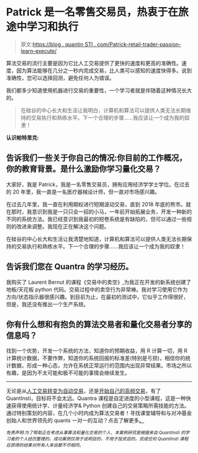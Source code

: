 # Patrick 是一名零售交易员，热衷于在旅途中学习和执行

> 原文:[https://blog . quantin STI . com/Patrick-retail-trader-passion-learn-execute/](https://blog.quantinsti.com/patrick-retail-trader-passion-learn-execute/)

算法交易的流行主要是因为它比人工交易提供了更快的速度和更高的准确性。速度，因为算法能够在几分之一秒内完成交易，比人类可以感知的速度快得多。说到准确性，您可以选择回测，避免任何人为错误。

我们都多少知道使用机器进行交易的重要性，一个学习者就是伴随着这种情况长大的。

> 在硅谷的中心长大和生活让我明白，计算机和算法可以提供人类无法长期维持的交易执行和熟练水平。下一个合理的步骤......我应该让一个成为我的奴隶！

**认识帕特里克:**

## 告诉我们一些关于你自己的情况:你目前的工作概况，你的教育背景。是什么激励你学习量化交易？

大家好，我是 Patrick，我是一名零售交易员，拥有应用经济学学士学位。在过去的 20 年里，我一直是一名医疗器械设计师，但一直对市场感兴趣。

在过去几年里，我一直在利用期权进行短期波动交易，直到 2018 年底的熊市。就在那时，我意识到我是一只只会一招的小马，一年前开始拓展业务，开发一种新的不同的系统方法。我已经意识到我最初的短卷系统是有缺陷的，但可以通过一些规则的改进来调整。我现在正在解决这个问题。

在硅谷的中心长大和生活让我清楚地知道，计算机和算法可以提供人类无法长期保持的交易执行和熟练水平。下一个合理的步骤......我应该让一个成为我的奴隶！

## 告诉我们您在 Quantra 的学习经历。

我购买了 Laurent Bernut 的课程《交易中的卖空》,为我正在开发的新系统创建了地板/天花板 python 代码。交易过程中的卖空行为非常棒。我对学习使用它作为方向/状态指示器很感兴趣。到目前为止，在最初的测试中，它似乎工作得很好，但是，我还没有推出一个生产系统。

## 你有什么想和有抱负的算法交易者和量化交易者分享的信息吗？

找到一个优势，开发一个系统的方法，知道你的预期收益，用 R 计算一切，用 R 计算统计数据，不要作弊，知道你的系统回报的标准差(特别是亏损)，相信你的统计数据，形成一种心态，允许在系统正常运行的范围内出现异常结果。市场之所以有趣，是因为不太可能和极不可能的事情会继续发生。

* * *

无论是从[人工交易转变为自动交易](https://blog.quantinsti.com/asad-farooqi-practising-accountant-quant-trader/)，还是[开始自己的高频交易](https://blog.quantinsti.com/ashraf-math-graduate-hft-desk/)，有了 QuantInsti，目标将不会太远。Quantra 课程是自定进度的小型课程，这是一种快速获得使用统计学、计量经济学& Python 创建自己的交易策略所需技能的方法。通过特别策划的内容，在几个小时内成为算法交易者！寻找课堂辅导和与对冲基金创始人和世界领先的 quants 一对一的互动？点击了解更多[。](https://www.quantinsti.com/epat)

<small>*免责声明:为了帮助正在考虑从事算法和量化交易的个人，本案例研究是根据来自 QuantInsti 的学习者的个人经历整理的。成功案例仅用于说明目的，不用于投资目的。完成任何 QuantInsti 课程后获得的结果对所有人来说都不尽相同。*</small>